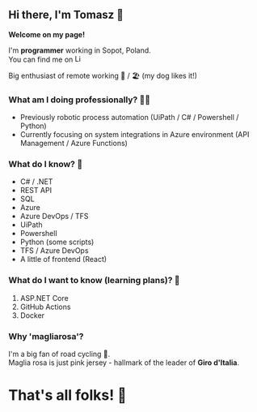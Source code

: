 ## Hi there, I'm Tomasz 👋

**Welcome on my page!**

I'm **programmer** working in Sopot, Poland.  
You can find me on <a href="https://www.linkedin.com/in/tomaszmakowski/"><img src="https://cdn-icons-png.flaticon.com/512/174/174857.png" alt="LinkedIn" width="15"/></a>

Big enthusiast of remote working 🏡 / 🏖️ (my dog likes it!)

### What am I doing professionally? 👷‍♂️
* Previously robotic process automation (UiPath / C# / Powershell / Python)
* Currently focusing on system integrations in Azure environment (API Management / Azure Functions)

### What do I know? 🧠
* C# / .NET
* REST API
* SQL
* Azure
* Azure DevOps / TFS
* UiPath
* Powershell
* Python (some scripts)
* TFS / Azure DevOps
* A little of frontend (React)


### What do I want to know (learning plans)? 📖
1. ASP.NET Core
2. GitHub Actions
3. Docker

### Why 'magliarosa'?
I'm a big fan of road cycling 🚴.  
Maglia rosa is just pink jersey - hallmark of the leader of **Giro d'Italia**.

# **That's all folks!** 🥕

<!--
**magliarosa/magliarosa** is a ✨ _special_ ✨ repository because its `README.md` (this file) appears on your GitHub profile.

Here are some ideas to get you started:

- 🔭 I’m currently working on ...
- 🌱 I’m currently learning ...
- 👯 I’m looking to collaborate on ...
- 🤔 I’m looking for help with ...
- 💬 Ask me about ...
- 📫 How to reach me: ...
- 😄 Pronouns: ...
- ⚡ Fun fact: ...
-->

